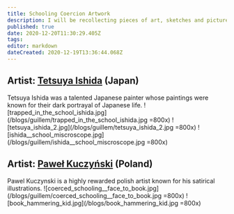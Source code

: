 ```yaml
---
title: Schooling Coercion Artwork
description: I will be recollecting pieces of art, sketches and pictures that metaphorically show the reality of the coercion in the schooling system.
published: true
date: 2020-12-20T11:30:29.405Z
tags: 
editor: markdown
dateCreated: 2020-12-19T13:36:44.068Z
---
```


## Artist: [Tetsuya Ishida](https://en.wikipedia.org/wiki/Tetsuya_Ishida) (Japan)
Tetsuya Ishida was a talented Japanese painter whose paintings were known for their dark portrayal of Japanese life.
![trapped_in_the_school_ishida.jpg](/blogs/guillem/trapped_in_the_school_ishida.jpg =800x)
![tetsuya_ishida_2.jpg](/blogs/guillem/tetsuya_ishida_2.jpg =800x)
![ishida__school_miscroscope.jpg](/blogs/guillem/ishida__school_miscroscope.jpg =800x)


## Artist: [Paweł Kuczyński](https://en.wikipedia.org/wiki/Pawe%C5%82_Kuczy%C5%84ski) (Poland)
Pawel Kuczynski is a highly rewarded polish artist known for his satirical illustrations.
![coerced_schooling__face_to_book.jpg](/blogs/guillem/coerced_schooling__face_to_book.jpg =800x)
![book_hammering_kid.jpg](/blogs/book_hammering_kid.jpg =800x)
